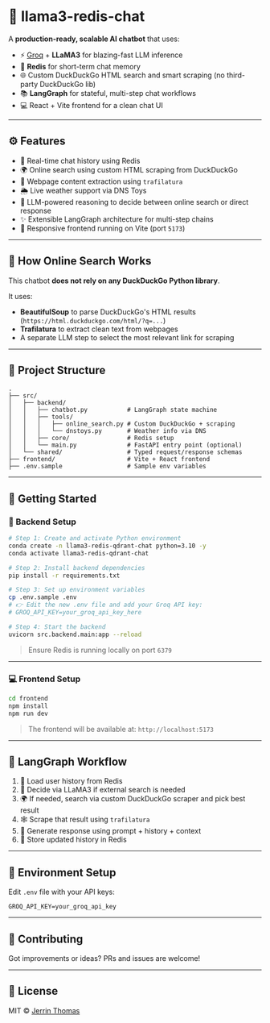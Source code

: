 # 🧠 llama3-redis-chat

A **production-ready, scalable AI chatbot** that uses:

- ⚡ [Groq](https://console.groq.com/) + **LLaMA3** for blazing-fast LLM inference
- 🧠 **Redis** for short-term chat memory
- 🌐 Custom DuckDuckGo HTML search and smart scraping (no third-party DuckDuckGo lib)
- 📚 **LangGraph** for stateful, multi-step chat workflows
- 💻 React + Vite frontend for a clean chat UI

---

## ⚙️ Features

- 🔁 Real-time chat history using Redis
- 🌍 Online search using custom HTML scraping from DuckDuckGo
- 📄 Webpage content extraction using `trafilatura`
- 🌦️ Live weather support via DNS Toys
- 🧠 LLM-powered reasoning to decide between online search or direct response
- ✨ Extensible LangGraph architecture for multi-step chains
- 💬 Responsive frontend running on Vite (port `5173`)

---

## 🧠 How Online Search Works

This chatbot **does not rely on any DuckDuckGo Python library**.

It uses:

- **BeautifulSoup** to parse DuckDuckGo's HTML results (`https://html.duckduckgo.com/html/?q=...`)
- **Trafilatura** to extract clean text from webpages
- A separate LLM step to select the most relevant link for scraping

---

## 📁 Project Structure

```
.
├── src/
│   ├── backend/
│   │   ├── chatbot.py           # LangGraph state machine
│   │   ├── tools/
│   │   │   ├── online_search.py # Custom DuckDuckGo + scraping
│   │   │   └── dnstoys.py       # Weather info via DNS
│   │   ├── core/                # Redis setup
│   │   └── main.py              # FastAPI entry point (optional)
│   └── shared/                  # Typed request/response schemas
├── frontend/                    # Vite + React frontend
├── .env.sample                  # Sample env variables
```

---

## 🚀 Getting Started

### 🐍 Backend Setup

```bash
# Step 1: Create and activate Python environment
conda create -n llama3-redis-qdrant-chat python=3.10 -y
conda activate llama3-redis-qdrant-chat

# Step 2: Install backend dependencies
pip install -r requirements.txt

# Step 3: Set up environment variables
cp .env.sample .env
# 👉 Edit the new .env file and add your Groq API key:
# GROQ_API_KEY=your_groq_api_key_here

# Step 4: Start the backend
uvicorn src.backend.main:app --reload
```

> Ensure Redis is running locally on port `6379`

---

### 💻 Frontend Setup

```bash
cd frontend
npm install
npm run dev
```

> The frontend will be available at: `http://localhost:5173`

---

## 🧠 LangGraph Workflow

1. 🔄 Load user history from Redis
2. 🧠 Decide via LLaMA3 if external search is needed
3. 🌍 If needed, search via custom DuckDuckGo scraper and pick best result
4. 🕸 Scrape that result using `trafilatura`
5. 🤖 Generate response using prompt + history + context
6. 💾 Store updated history in Redis

---


## 🔧 Environment Setup

Edit `.env` file with your API keys:

```env
GROQ_API_KEY=your_groq_api_key
```

---


## 🤝 Contributing

Got improvements or ideas? PRs and issues are welcome!

---

## 📜 License

MIT © [Jerrin Thomas](https://github.com/yourusername)